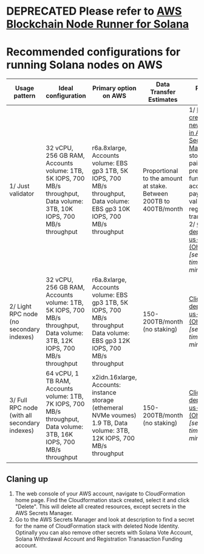 # DEPRECATED Please refer to [AWS Blockchain Node Runner for Solana](https://github.com/aws-samples/aws-blockchain-node-runners/tree/main/lib/solana)

# Recommended configurations for running Solana nodes on AWS

| Usage pattern  | Ideal configuration  | Primary option on AWS  | Data Transfer Estimates | Run on AWS |
|---|---|---|---|---|
| 1/ Just validator | 32 vCPU, 256 GB RAM, Accounts volume: 1TB, 5K IOPS, 700 MB/s throughput, Data volume: 3TB, 10K IOPS, 700 MB/s throughput   | r6a.8xlarge, Accounts volume: EBS gp3 1TB, 5K IOPS, 700 MB/s throughput, Data volume: EBS gp3 10K IOPS, 700 MB/s throughput | Proportional to the amount at stake. Between 200TB to 400TB/month  | 1/ [Manually create a new secret in AWS Secrets Manager](https://docs.aws.amazon.com/secretsmanager/latest/userguide/create_secret.html)  to store a key pair for pre-funded account to pay for validator registration transaction. 2/ [Click to deploy in us-east-2 (Ohio)](https://us-east-2.console.aws.amazon.com/cloudformation/home?region=us-east-2#/stacks/create/review&templateURL=https://raw.githubusercontent.com/frbrkoala/solana-configs-for-aws/main/cloudformation/ec2-solana-node-template.yaml&stackName=solana-validator-node&InstanceType=r6a.8xlarge&DataDiscType=gp3&AccountsDiscType=gp3&SolanaVersion=1.14.17&SolanaNodeType=validator) *[setup time: ~ 30 min.]*|
| 2/ Light RPC node (no secondary indexes) | 32 vCPU, 256 GB RAM, Accounts volume: 1TB, 5K IOPS, 700 MB/s throughput, Data volume: 3TB, 12K IOPS, 700 MB/s throughput   | r6a.8xlarge, Accounts volume: EBS gp3 1TB, 5K IOPS, 700 MB/s throughput Data volume: EBS gp3 12K IOPS, 700 MB/s throughput | 150-200TB/month (no staking) | [Click to deploy in us-east-2 (Ohio)](https://us-east-2.console.aws.amazon.com/cloudformation/home?region=us-east-2#/stacks/create/review&templateURL=https://raw.githubusercontent.com/frbrkoala/solana-configs-for-aws/main/cloudformation/ec2-solana-node-template.yaml&stackName=solana-lightrpc-node&InstanceType=r6a.8xlarge&DataDiscType=gp3&AccountsDiscType=gp3&SolanaVersion=1.14.17&SolanaNodeType=lightrpc) *[setup time: ~ 30 min.]* |
| 3/ Full RPC node (with all secondary indexes) | 64 vCPU, 1 TB RAM, Accounts volume: 1TB, 7K IOPS, 700 MB/s throughput, Data volume: 3TB, 16K IOPS, 700 MB/s throughput    | x2idn.16xlarge, Accounts: instance storage (ethemeral NVMe voumes) 1.9 TB, Data volume: 3TB, 12K IOPS, 700 MB/s throughput | 150-200TB/month (no staking) | [Click to deploy in us-east-2 (Ohio)](https://us-east-2.console.aws.amazon.com/cloudformation/home?region=us-east-2#/stacks/create/review&templateURL=https://raw.githubusercontent.com/frbrkoala/solana-configs-for-aws/main/cloudformation/ec2-solana-node-template.yaml&stackName=solana-heavyrpc-node&InstanceType=x2idn.16xlarge&DataDiscType=gp3&AccountsDiscType=instancestore&SolanaVersion=1.14.17&SolanaNodeType=heavyrpc) *[setup time: ~ 30 min.]* |

## Claning up

1. The web console of your AWS account, navigate to CloudFormation home page. Find the Cloudformation stack created, select it and click "Delete". This will delete all created resources, except secrets in the AWS Secrets Manager.
2. Go to the AWS Secrets Manager and look at description to find a secret for the name of CloudFormation stack with deleted Node Identity. Optinally you can also remove other secrets with Solana Vote Account, Solana Withrdawal Account and Registration Tranasaction Funding account.

